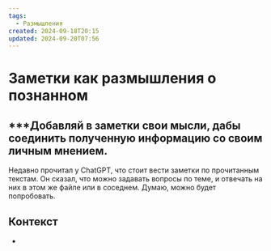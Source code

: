 ```yaml
---
tags:
  - Размышления
created: 2024-09-18T20:15
updated: 2024-09-20T07:56
---
```

# Заметки как размышления о познанном

## ***Добавляй в заметки свои мысли, дабы соединить полученную информацию со своим личным мнением.

Недавно прочитал у ChatGPT, что стоит вести заметки по прочитанным текстам.
Он сказал, что можно задавать вопросы по теме, и отвечать на них в этом же файле или в соседнем. Думаю, можно будет попробовать. 

## Контекст
- 

